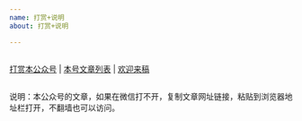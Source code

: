 ```yaml
---
name: 打赏+说明
about: 打赏+说明

---
```


## 
[打赏本公众号](https://github.com/liqiaochu/songze/issues/1)  |  [本号文章列表](https://github.com/liqiaochu/songze/issues/)  |  [欢迎来稿](https://github.com/liqiaochu/songze/issues/2)
## 
说明：本公众号的文章，如果在微信打不开，复制文章网址链接，粘贴到浏览器地址栏打开，不翻墙也可以访问。
